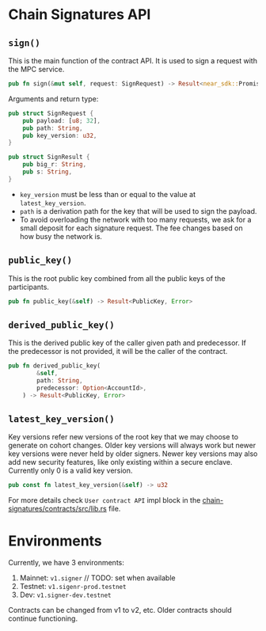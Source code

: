# Chain Signatures API

## `sign()`
This is the main function of the contract API. It is used to sign a request with the MPC service.
```rust
pub fn sign(&mut self, request: SignRequest) -> Result<near_sdk::Promise, Error>
```
Arguments and return type:
```rust
pub struct SignRequest {
    pub payload: [u8; 32],
    pub path: String,
    pub key_version: u32,
}

pub struct SignResult {
    pub big_r: String,
    pub s: String,
}
```
- `key_version` must be less than or equal to the value at `latest_key_version`.
- `path` is a derivation path for the key that will be used to sign the payload.
- To avoid overloading the network with too many requests, we ask for a small deposit for each signature request. The fee changes based on how busy the network is.

## `public_key()`
This is the root public key combined from all the public keys of the participants.
```rust
pub fn public_key(&self) -> Result<PublicKey, Error>
```

## `derived_public_key()`
This is the derived public key of the caller given path and predecessor. If the predecessor is not provided, it will be the caller of the contract.
```rust
pub fn derived_public_key(
        &self,
        path: String,
        predecessor: Option<AccountId>,
    ) -> Result<PublicKey, Error>
```

## `latest_key_version()`
Key versions refer new versions of the root key that we may choose to generate on cohort changes. Older key versions will always work but newer key versions were never held by older signers. Newer key versions may also add new security features, like only existing within a secure enclave. Currently only 0 is a valid key version.
```rust
pub const fn latest_key_version(&self) -> u32
```

For more details check `User contract API` impl block in the [chain-signatures/contracts/src/lib.rs](./chain-signatures/contracts/src/lib.rs) file.

# Environments
Currently, we have 3 environments:
1. Mainnet: `v1.signer` // TODO: set when available
2. Testnet: `v1.sigenr-prod.testnet`
3. Dev: `v1.signer-dev.testnet`

Contracts can be changed from v1 to v2, etc. Older contracts should continue functioning.